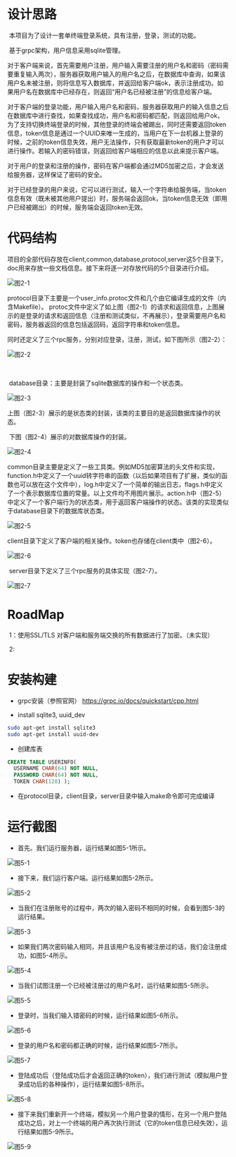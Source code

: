 # 设计思路

​	本项目为了设计一套单终端登录系统，具有注册，登录，测试的功能。

​	基于grpc架构，用户信息采用sqlite管理。

​	对于客户端来说，首先需要用户注册，用户输入需要注册的用户名和密码（密码需要重复输入两次），服务器获取用户输入的用户名之后，在数据库中查询，如果该用户名未被注册，则将信息写入数据库，并返回给客户端ok，表示注册成功。如果用户名在数据库中已经存在，则返回“用户名已经被注册”的信息给客户端。

​	对于客户端的登录功能，用户输入用户名和密码，服务器获取用户的输入信息之后在数据库中进行查找，如果查找成功，用户名和密码都匹配，则返回给用户ok，为了支持切换终端登录的时候，其他登录的终端会被踢出，同时还需要返回token信息，token信息是通过一个UUID来唯一生成的，当用户在下一台机器上登录的时候，之前的token信息失效，用户无法操作，只有获取最新token的用户才可以进行操作。若输入的密码错误，则返回给客户端相应的信息以此来提示客户端。

​	对于用户的登录和注册的操作，密码在客户端都会通过MD5加密之后，才会发送给服务器，这样保证了密码的安全。

​	对于已经登录的用户来说，它可以进行测试，输入一个字符串给服务端，当token信息有效（既未被其他用户提出）时，服务端会返回ok，当token信息无效（即用户已经被踢出）的时候，服务端会返回token无效。

# 代码结构

​	项目的全部代码存放在client,common,database,protocol,server这5个目录下，doc用来存放一些文档信息。接下来将逐一对存放代码的5个目录进行介绍。

![图2-1](https://github.com/xiaohan-orange/easylogin/blob/master/doc/2-1.png)

​	protocol目录下主要是一个user_info.protoc文件和几个由它编译生成的文件（内含Makefile）。		 	protoc文件中定义了如上图（图2-1）的请求和返回信息，上图展示的是登录的请求和返回信息（注册和测试类似，不再展示），登录需要用户名和密码，服务器返回的信息包括返回码，返回字符串和token信息。

​	同时还定义了三个rpc服务，分别对应登录，注册，测试，如下图所示（图2-2）：

![图2-2](https://github.com/xiaohan-orange/easylogin/blob/master/doc/2-2.png)

​	

​	database目录：主要是封装了sqlite数据库的操作和一个状态类。

![图2-3](https://github.com/xiaohan-orange/easylogin/blob/master/doc/2-3.png)

​	上图（图2-3）展示的是状态类的封装，该类的主要目的是返回数据库操作的状态。

​	下图（图2-4）展示的对数据库操作的封装。

![图2-4](https://github.com/xiaohan-orange/easylogin/blob/master/doc/2-4.png)



​	common目录主要是定义了一些工具类。例如MD5加密算法的头文件和实现，function.h中定义了一个uuid转字符串的函数（以后如果项目有了扩展，类似的函数也可以放在这个文件中），log.h中定义了一个简单的输出日志，flags.h中定义了一个表示数据库位置的常量。以上文件均不用图片展示。action.h中（图2-5）中定义了一个客户端行为的状态类，用于返回客户端操作的状态。该类的实现类似于database目录下的数据库状态类。

![图2-5](https://github.com/xiaohan-orange/easylogin/blob/master/doc/2-5.png)

​	client目录下定义了客户端的相关操作。token也存储在client类中（图2-6）。

![图2-6](https://github.com/xiaohan-orange/easylogin/blob/master/doc/2-6.png)

​	server目录下定义了三个rpc服务的具体实现（图2-7）。

![图2-7](https://github.com/xiaohan-orange/easylogin/blob/master/doc/2-7.png)



# RoadMap

​	1：使用SSL/TLS 对客户端和服务端交换的所有数据进行了加密。（未实现）

​	2:

# 安装构建

+ grpc安装（参照官网）
  https://grpc.io/docs/quickstart/cpp.html

+ install sqlite3, uuid_dev

```bash
sudo apt-get install sqlite3
sudo apt-get install uuid-dev
```

+ 创建库表
```sql
CREATE TABLE USERINFO( 
  USERNAME CHAR(64) NOT NULL,
  PASSWORD CHAR(64) NOT NULL,
  TOKEN CHAR(128) );
```
+ 在protocol目录，client目录，server目录中输入make命令即可完成编译

# 运行截图

+ 首先。我们运行服务器，运行结果如图5-1所示。

![图5-1](https://github.com/xiaohan-orange/easylogin/blob/master/doc/5-1.png)

+ 接下来，我们运行客户端。运行结果如图5-2所示。

![图5-2](https://github.com/xiaohan-orange/easylogin/blob/master/doc/5-2.png)

+ 当我们在注册账号的过程中，两次的输入密码不相同的时候，会看到图5-3的运行结果。

![图5-3](https://github.com/xiaohan-orange/easylogin/blob/master/doc/5-3.png)

+ 如果我们两次密码输入相同，并且该用户名没有被注册过的话，我们会注册成功，如图5-4所示。

![图5-4](https://github.com/xiaohan-orange/easylogin/blob/master/doc/5-4.png)

+ 当我们试图注册一个已经被注册过的用户名时，运行结果如图5-5所示。

![图5-5](https://github.com/xiaohan-orange/easylogin/blob/master/doc/5-5.png)

+ 登录时，当我们输入错密码的时候，运行结果如图5-6所示。

![图5-6](https://github.com/xiaohan-orange/easylogin/blob/master/doc/5-6.png)

+ 登录的用户名和密码都正确的时候，运行结果如图5-7所示。

![图5-7](https://github.com/xiaohan-orange/easylogin/blob/master/doc/5-7.png)

+ 登陆成功后（登陆成功后才会返回正确的token），我们进行测试（模拟用户登录成功后的各种操作），运行结果如图5-8所示。

![图5-8](https://github.com/xiaohan-orange/easylogin/blob/master/doc/5-8.png)

+ 接下来我们重新开一个终端，模拟另一个用户登录的情形，在另一个用户登陆成功之后，对上一个终端的用户再次执行测试（它的token信息已经失效），运行结果如图5-9所示。

![图5-9](https://github.com/xiaohan-orange/easylogin/blob/master/doc/5-9.png)



# 
